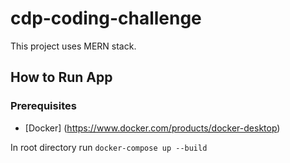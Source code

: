 # cdp-coding-challenge

This project uses MERN stack. 

## How to Run App

### Prerequisites
* [Docker] (https://www.docker.com/products/docker-desktop)

In root directory run `docker-compose up --build`
